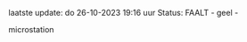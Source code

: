 laatste update: 
do 26-10-2023 19:16   uur 
Status: FAALT - geel - 
<div class="service Y">microstation</div>